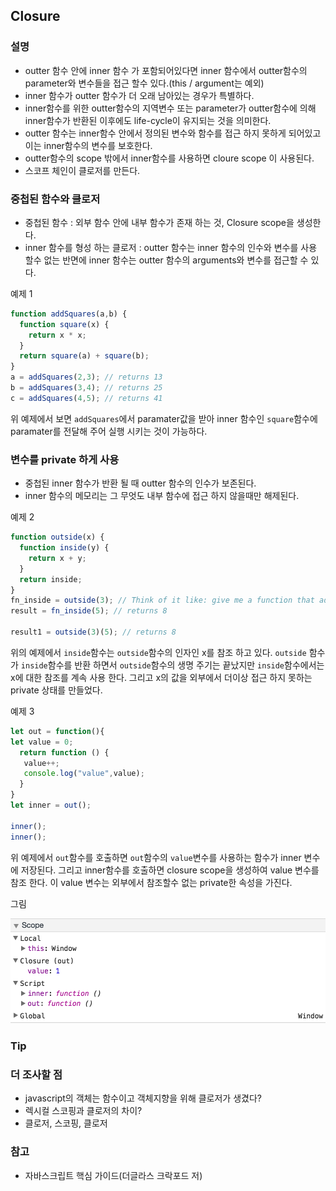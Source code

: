 ## Closure

### 설명
- outter 함수 안에 inner 함수 가 포함되어있다면 inner 함수에서 outter함수의 parameter와 변수들을 접근 할수 있다.(this / argument는 예외)
- inner 함수가 outter 함수가 더 오래 남아있는 경우가 특별하다. 
- inner함수를 위한 outter함수의 지역변수 또는 parameter가  outter함수에 의해 inner함수가 반환된 이후에도 life-cycle이 유지되는 것을 의미한다. 
- outter 함수는 inner함수 안에서 정의된 변수와 함수를 접근 하지 못하게 되어있고 이는 inner함수의 변수를 보호한다.
- outter함수의 scope 밖에서 inner함수를 사용하면 cloure scope 이 사용된다.
- 스코프 체인이 클로저를 만든다.


### 중첩된 함수와 클로저
- 중첩된 함수 : 외부 함수 안에 내부 함수가 존재 하는 것, Closure scope을 생성한다.
- inner 함수를 형성 하는 클로저 : outter 함수는 inner 함수의 인수와 변수를 사용 할수 없는 반면에 inner 함수는 outter 함수의 arguments와 변수를 접근할 수 있다.

예제 1
~~~javascript
function addSquares(a,b) {
  function square(x) {
    return x * x;
  }
  return square(a) + square(b);
}
a = addSquares(2,3); // returns 13
b = addSquares(3,4); // returns 25
c = addSquares(4,5); // returns 41
~~~
위 예제에서 보면 `addSquares`에서 paramater값을 받아 inner 함수인 `square`함수에 paramater를 전달해 주어 실행 시키는 것이 가능하다. 


### 변수를 private 하게 사용
- 중첩된 inner 함수가 반환 될 때 outter 함수의 인수가 보존된다. 
- inner 함수의 메모리는 그 무엇도 내부 함수에 접근 하지 않을때만 해제된다.


예제 2
~~~javascript
function outside(x) {
  function inside(y) {
    return x + y;
  }
  return inside;
}
fn_inside = outside(3); // Think of it like: give me a function that adds 3 to whatever you give it
result = fn_inside(5); // returns 8

result1 = outside(3)(5); // returns 8
~~~
위의 예제에서 `inside`함수는 `outside`함수의 인자인 x를 참조 하고 있다. `outside` 함수가 `inside`함수를 반환 하면서 `outside`함수의 생명 주기는 끝났지만 `inside`함수에서는 x에 대한 참조를 계속 사용 한다. 그리고 x의 값을 외부에서 더이상 접근 하지 못하는 private 상태를 만들었다.

예제 3
~~~javascript
let out = function(){
let value = 0;
  return function () {
   value++;
   console.log("value",value);
  }
}
let inner = out();

inner();
inner();
~~~
위 예제에서 `out`함수를 호출하면 `out`함수의 `value`변수를 사용하는 함수가 inner 변수에 저장된다. 그리고 inner함수를 호출하면 closure scope을 생성하여 value 변수를 참조 한다. 이 value 변수는 외부에서 참조할수 없는 private한 속성을 가진다.

그림

<img src="../../images/closure.png" />







### Tip

### 더 조사할 점
- javascript의 객체는 함수이고 객체지향을 위해 클로저가 생겼다?
- 렉시컬 스코핑과 클로저의 차이?
- 클로저, 스코핑, 클로저 

### 참고
- 자바스크립트 핵심 가이드(더글라스 크락포드 저)
